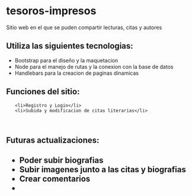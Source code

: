 # tesoros-impresos

Sitio web en el que se puden compartir lecturas, citas y autores


<h2>Utiliza las siguientes tecnologias:</h2>
<ul>
	<li>Bootstrap para el diseño y la maquetacion</li>
	<li>Node para el manejo de rutas y la conexion con la base de datos</li>
	<li>Handlebars para la creacion de paginas dinamicas</li>
</ul>

<h2>Funciones del sitio:</h2>
<ul>

	<li>Registro y Login</li>
	<li>Subida y modificacion de citas literarias</li>
</ul>
<br>
<h2>Futuras actualizaciones:<h2>
<ul>
	<li>Poder subir biografias</li>
	<li>Subir imagenes junto a las citas y biografias</li>	
	<li>Crear comentarios <li>
</ul>